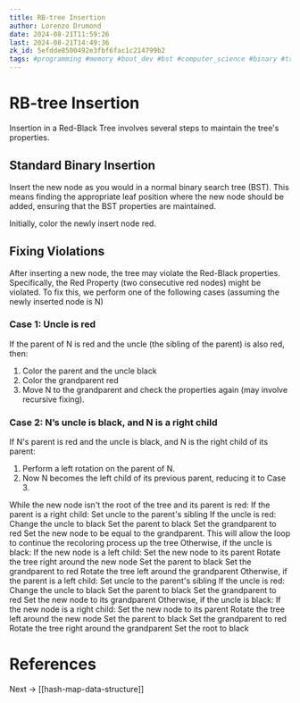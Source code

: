 ```yaml
---
title: RB-tree Insertion
author: Lorenzo Drumond
date: 2024-08-21T11:59:26
last: 2024-08-21T14:49:36
zk_id: 5efdde8500492e3fbf6fac1c214799b2
tags: #programming #memory #boot_dev #bst #computer_science #binary #tree #structure #list #linked #balanced #rotation #search #data #insertion #red_black #unbalanced
---
```



# RB-tree Insertion

Insertion in a Red-Black Tree involves several steps to maintain the tree's properties.

## Standard Binary Insertion

Insert the new node as you would in a normal binary search tree (BST). This means finding the appropriate leaf position where the new node should be added, ensuring that the BST properties are maintained.

Initially, color the newly insert node red.

## Fixing Violations

After inserting a new node, the tree may violate the Red-Black properties. Specifically, the Red Property (two consecutive red nodes) might be violated. To fix this, we perform one of the following cases (assuming the newly inserted node is N)

### Case 1: Uncle is red

If the parent of N is red and the uncle (the sibling of the parent) is also red, then:

1. Color the parent and the uncle black
2. Color the grandparent red
3. Move N to the grandparent and check the properties again (may involve recursive fixing).

### Case 2: N’s uncle is black, and N is a right child

If N's parent is red and the uncle is black, and N is the right child of its parent:

1. Perform a left rotation on the parent of N.
2. Now N becomes the left child of its previous parent, reducing it to Case 3.


While the new node isn't the root of the tree and its parent is red:
If the parent is a right child:
Set uncle to the parent's sibling
If the uncle is red:
Change the uncle to black
Set the parent to black
Set the grandparent to red
Set the new node to be equal to the grandparent. This will allow the loop to continue the recoloring process up the tree
Otherwise, if the uncle is black:
If the new node is a left child:
Set the new node to its parent
Rotate the tree right around the new node
Set the parent to black
Set the grandparent to red
Rotate the tree left around the grandparent
Otherwise, if the parent is a left child:
Set uncle to the parent's sibling
If the uncle is red:
Change the uncle to black
Set the parent to black
Set the grandparent to red
Set the new node to its grandparent
Otherwise, if the uncle is black:
If the new node is a right child:
Set the new node to its parent
Rotate the tree left around the new node
Set the parent to black
Set the grandparent to red
Rotate the tree right around the grandparent
Set the root to black

# References

Next -> [[hash-map-data-structure]]
